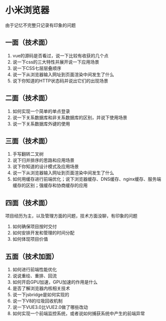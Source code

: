 # 小米浏览器

由于记忆不完整只记录有印象的问题

## 一面（技术面）

1. vue的源码是否看过，说一下比较有收获的几个点
2. 说一下css的三大特性并展开说一下应用场景
3. 说一下CSS七层层叠顺序
4. 说一下从浏览器输入网址到页面渲染中间发生了什么
5. 说下你知道的HTTP状态码并说出它们的出现场景

## 二面（技术面）

1. 如何实现一个简单的单点登录
2. 说一下关系数据库和非关系数据库的区别，并说下使用场景
3. 说一下关系数据库外键的使用

## 三面（技术面）

1. 手写翻转二叉树
2. 说下归并排序的思路和应用场景
3. 说下你知道的设计模式及应用场景
4. 说一下从浏览器输入网址到页面渲染中间发生了什么
5. 如何用缓存进行前端优化；说下浏览器缓存、DNS缓存、nginx缓存、服务端缓存的区别；强缓存和协商缓存的应用

## 四面（技术面）

项目经历为主，以及管理方面的问题，技术方面没聊，有印象的问题

1. 如何确保项目按时交付
2. 如何安排开发和管理的时间分配
3. 如何体现项目价值

## 五面（技术加面）

1. 如何进行前端性能优化
2. 说说重绘、重排、回流
3. 如何开启GPU加速，GPU加速的作用是什么
4. 是否了解浏览器内核相关技术
5. 说一下jsbridge是如何实现的
6. 说一下V8的垃圾回收机制
7. 说一下VUE3.0比VUE2.0做了哪些改动
8. 如何实现一个前端监控系统，或者说如何捕获系统中产生的前端异常
